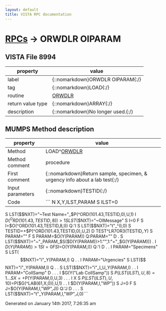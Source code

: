 ```yaml
---
layout: default
title: VISTA RPC documentation
---
```




# [RPCs](TableOfContent.md) &#8594; ORWDLR OIPARAM 


 ## VISTA File 8994
 property | value 
--- | --- 
 label | {::nomarkdown}ORWDLR OIPARAM{:/}
 tag | {::nomarkdown}LOAD{:/}
 routine | [ORWDLR](http://code.osehra.org/dox/Routine_ORWDLR_source.html)
 return value type | {::nomarkdown}ARRAY{:/}
 description | {::nomarkdown}No longer used.{:/}


## MUMPS Method description

 property | value 
 --- | --- 
 Method | LOAD^[ORWDLR](http://code.osehra.org/dox/Routine_ORWDLR_source.html)
 Method comment | procedure
 First comment | {::nomarkdown}Return sample, specimen, & urgency info about a lab test{:/}
 Input parameters | {::nomarkdown}TESTID{:/}
 Code | ```  N X,Y,ILST,PARAM S ILST=0
 S LST($$NXT)="~Test Name="_$P(^ORD(101.43,TESTID,0),U,1)
 I $D(^ORD(101.43,TESTID,8))>1 S LST($$NXT)="~OIMessage"
 S I=0 F  S I=$O(^ORD(101.43,TESTID,8,I)) Q:'I  S LST($$NXT)="t"_^(I,0)
 S TESTID=+$P(^ORD(101.43,TESTID,0),U,2)
 D TEST^LR7OR3(TESTID,.Y)
 S PARAM="" F  S PARAM=$O(Y(PARAM)) Q:PARAM=""  D
 . S LST($$NXT)="~"_PARAM_$S($D(Y(PARAM))>1:"",1:"="_$G(Y(PARAM)))
 . I $D(Y(PARAM))>1 S I=0 F  S I=$O(Y(PARAM,I)) Q:'I  D
 . . I PARAM="Specimens" S LST($$NXT)="i"_Y(PARAM,I) Q
 . . I PARAM="Urgencies" S LST($$NXT)="i"_Y(PARAM,I) Q
 . . S LST($$NXT)="i"_I_U_Y(PARAM,I)
 . . I PARAM="CollSamp" D
 . . . I $G(Y("Lab CollSamp")) S $P(LST(ILST),U,8)=1
 . . . S X=+$P(Y(PARAM,I),U,3)
 . . . I X S $P(LST(ILST),U,10)=$P($G(^LAB(61,X,0)),U,1)
 . . I $D(Y(PARAM,I,"WP")) S J=0 F  S J=$O(Y(PARAM,I,"WP",J)) Q:'J  D
 . . . S LST($$NXT)="t"_Y(PARAM,I,"WP",J,0)```




 Generated on January 14th 2017, 7:26:35 am